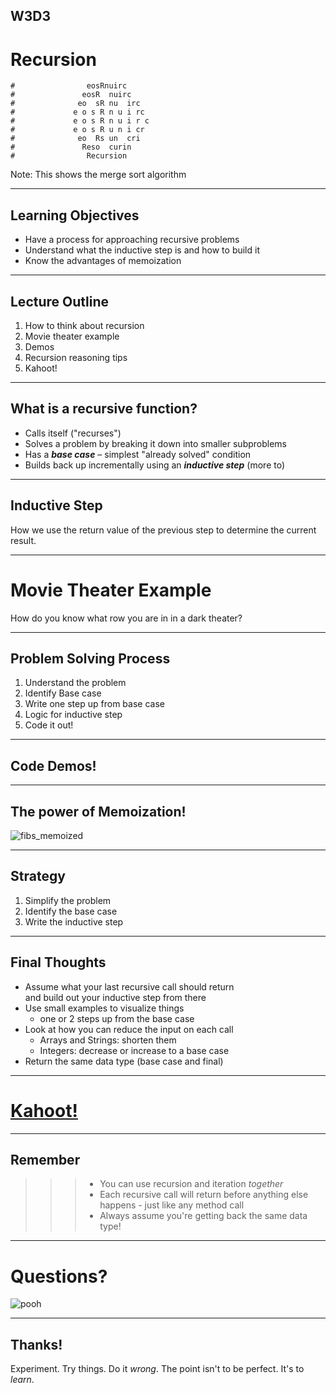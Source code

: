 ## W3D3
# Recursion

```
#                eosRnuirc
#               eosR  nuirc
#              eo  sR nu  irc
#             e o s R n u i rc             
#             e o s R n u i r c
#             e o s R u n i cr
#              eo  Rs un  cri
#               Reso  curin
#                Recursion
```

Note: This shows the merge sort algorithm

---

## Learning Objectives

- Have a process for approaching recursive problems
- Understand what the inductive step is and how to build it
- Know the advantages of memoization 

---

## Lecture Outline

1. How to think about recursion
1. Movie theater example
1. Demos
1. Recursion reasoning tips
1. Kahoot!

---

## What is a recursive function?

* Calls itself ("recurses")
* Solves a problem by breaking it down into smaller subproblems
* Has a _**base case**_ – simplest "already solved" condition
* Builds back up incrementally using an _**inductive step**_ (more to)

---

## Inductive Step

How we use the return value of the previous step to determine the current result.

---

# Movie Theater Example

How do you know what row you are in in a dark theater?

---

## Problem Solving Process

1. Understand the problem
1. Identify Base case
1. Write one step up from base case
1. Logic for inductive step
1. Code it out!

---

## Code Demos!

---

## The power of Memoization!

![fibs_memoized](https://aa-ch-lecture-assets.s3.us-west-1.amazonaws.com/ruby/recursion/memoization_alternative.png)

---

## Strategy

 1. Simplify the problem
 2. Identify the base case
 3. Write the inductive step

---

## Final Thoughts

- Assume what your last recursive call should return  
and build out your inductive step from there
- Use small examples to visualize things
	- one or 2 steps up from the base case
- Look at how you can reduce the input on each call
	- Arrays and Strings: shorten them
  - Integers: decrease or increase to a base case
- Return the same data type (base case and final)

---

# [Kahoot!](https://create.kahoot.it/details/w3d3-recursion/b12bbcd0-0ac8-4725-a228-7746f1890852)

---

## Remember

>>> * You can use recursion and iteration _together_
>>> * Each recursive call will return before anything else happens - just like any method call
>>> * Always assume you're getting back the same data type!

---

# Questions?

![pooh](https://media.giphy.com/media/U7EOycerCyghO/giphy.gif)

---

## Thanks!

Experiment. Try things. Do it _wrong_. The point isn't to be perfect. It's to _learn_.